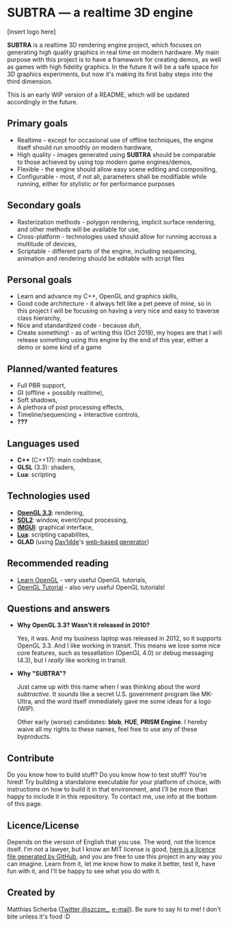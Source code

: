 # SUBTRA — a realtime 3D engine
\[insert logo here\]

**SUBTRA** is a realtime 3D rendering engine project, which focuses on generating high quality graphics in real time on modern hardware. My main purpose with this project is to have a framework for creating demos, as well as games with high fidelity graphics. In the future it will be a safe space for 3D graphics experiments, but now it's making its first baby steps into the third dimension.

This is an early WIP version of a README, which will be updated accordingly in the future.

## Primary goals
- Realtime - except for occasional use of offline techniques, the engine itself should run smoothly on modern hardware,
- High quality - images generated using **SUBTRA** should be comparable to those achieved by using top modern game engines/demos,
- Flexible - the engine should allow easy scene editing and compositing,
- Configurable - most, if not all, parameters shall be modifiable while running, either for stylistic or for performance purposes

## Secondary goals
- Rasterization methods - polygon rendering, implicit surface rendering, and other methods will be available for use,
- Cross-platform - technologies used should allow for running accross a multitude of devices,
- Scriptable - different parts of the engine, including sequencing, animation and rendering should be editable with script files

## Personal goals
- Learn and advance my C++, OpenGL and graphics skills,
- Good code architecture - it always felt like a pet peeve of mine, so in this project I will be focusing on having a very nice and easy to traverse class hierarchy,
- Nice and standardized code - because _duh_,
- Create something! - as of writing this (Oct 2019), my hopes are that I will release something using this engine by the end of this year, either a demo or some kind of a game

## Planned/wanted features
- Full PBR support,
- GI (offline + possibly realtime),
- Soft shadows,
- A plethora of post processing effects,
- Timeline/sequencing + interactive controls,
- **???**

## Languages used
- **C++** (C++17): main codebase,
- **GLSL** (3.3): shaders,
- **Lua**: scripting

## Technologies used
- [**OpenGL 3.3**](https://www.khronos.org/registry/OpenGL/specs/gl/glspec33.core.pdf): rendering,
- [**SDL2**](https://www.libsdl.org/): window, event/input processing,
- [**IMGUI**](https://github.com/ocornut/imgui): graphical interface,
- [**Lua**](https://www.lua.org/): scripting capabilites,
- **GLAD** (using [Dav1dde](https://github.com/Dav1dde)'s [web-based generator](https://glad.dav1d.de/))

## Recommended reading
- [Learn OpenGL](https://learnopengl.com/) - very useful OpenGL tutorials,
- [OpenGL Tutorial](http://www.opengl-tutorial.org/) - also very useful OpenGL tutorials!

## Questions and answers
- **Why OpenGL 3.3? Wasn't it released in 2010?**

  Yes, it was. And my business laptop was released in 2012, so it supports OpenGL 3.3. And I like working in transit. This means we lose some nice core features, such as tessellation (OpenGL 4.0) or debug messaging (4.3), but I *really* like working in transit.
  
- **Why "SUBTRA"?**

  Just came up with this name when I was thinking about the word _subtractive_. It sounds like a secret U.S. government program like MK-Ultra, and the word itself immediately gave me some ideas for a logo (WIP).
  
  Other early (worse) candidates: **blob**, **HUE**, **PRISM Engine**. I hereby waive all my rights to these names, feel free to use any of these byproducts.
  
## Contribute
Do you know how to build stuff? Do you know how to test stuff? You're hired! Try building a standalone executable for your platform of choice, with instructions on how to build it in that environment, and I'll be more than happy to include it in this repository. To contact me, use info at the bottom of this page.
  
## Licence/License
Depends on the version of English that you use. The word, not the licence itself. I'm not a lawyer, but I know an MIT license is good, [here is a licence file generated by GitHub](LICENSE), and you are free to use this project in any way you can imagine. Learn from it, let me know how to make it better, test it, have fun with it, and I'll be happy to see what you do with it.

## Created by
Matthias Scherba ([Twitter @szczm_](https://twitter.com/szczm_), [e-mail](mailto:matthias.scherba@gmail.com)). Be sure to say hi to me! I don't bite unless it's food :D
